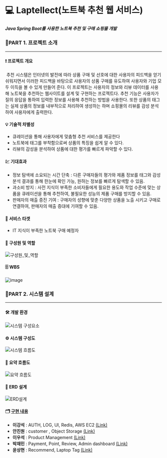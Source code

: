 # 💻 Laptellect(노트북 추천 웹 서비스)
##### Java Spring Boot를 사용한 노트북 추천 및 구매 쇼핑몰 개발

### 📌PART 1. 프로젝트 소개 <hr>
    
#### ❗ 프로젝트 개요
&nbsp;추천 시스템은 인터넷의 발전에 따라 상품 구매 및 선호에 대한 사용자의 피드백을 얻기 쉬워지면서 이러한 피드백을 바탕으로 사용자의 상품 구매를 유도하여 사용자와 기업 모두 이득을 볼 수 있게 만들어 준다. 이 프로젝트는 사용자의 정보와 리뷰 데이터를 사용해 노트북을 추천하는 웹사이트를 설계 및 구현하는 프로젝트다. 추천 기능은 사용자가 질의 응답을 통하여 입력한 정보를 사용해 추천하는 방법을 사용한다. 또한 상품의 태그는 실제 상품의 정보를 내부적으로 처리하여 생성하는 하며 쇼핑몰의 리뷰를 감성 분석하여 사용자에게 출력한다.

#### 💡 기술적 차별성
- 큐레이션을 통해 사용자에게 맞춤형 추천 서비스를 제공한다
- 노트북에 태그를 부착함으로써 상품의 특징을 쉽게 알 수 있다.
- 리뷰의 감성을 분석하여 상품에 대한 평가를 빠르게 파악할 수 있다.

#### 💹 기대효과
- 정보 탐색에 소요되는 시간 단축 : 다른 구매자들의 평가와 제품 정보를 태그와 감성 분석 결과를 통해 한눈에 확인 가능, 원하는 정보를 빠르게 탐색할 수 있음.
- 과소비 방지 : 사전 지식이 부족한 소비자들에게 필요한 용도와 작업 수준에 맞는 상품을 큐레이션을 통해 추천하여, 불필요한 성능의 제품 구매를 방지할 수 있음.
- 판매자의 매출 증진 기여 : 구매자의 성향에 맞춘 다양한 상품을 노출 시키고 구매로 연결하여, 판매자의 매출 증대에 기여할 수 있음.

#### 🎯 서비스 타겟
- IT 지식이 부족한 노트북 구매 예정자

#### 👤 구성원 및 역할
![구성원_및_역할](https://github.com/user-attachments/assets/0c386b5d-2e97-4e54-b1a9-0f6247aa98cf)

#### 🗄️ WBS
![image](https://github.com/user-attachments/assets/a375f43c-6f1c-44c9-9f40-303cd0204877)

### 📌PART 2. 시스템 설계 <hr>

#### 🛠️ 개발 환경
![시스템 구성요소](https://github.com/user-attachments/assets/b7641481-49a6-4758-aa15-fd66534d3417)

#### ⚙️ 시스템 구성도
![시스템 흐름도](https://github.com/user-attachments/assets/dfa5e030-bc15-4aa3-a158-e1b3d83068c8)

#### 📡 요약 흐름도
![요약 흐름도](https://github.com/user-attachments/assets/add04954-2b4e-45af-82b7-cd93417ba627)

#### 💾 ERD 설계
![ERD설계](https://github.com/user-attachments/assets/faeb8ae7-e90e-43aa-a3a5-24218173abcb)

#### 🗂️ [구현 내용](https://github.com/MultiItFinalProject4Team/Laptellect/wiki)
- **이강석** : AUTH, LOG, UI, Redis, AWS EC2 [(Link)](https://github.com/MultiItFinalProject4Team/Laptellect/wiki)
- **안진원** : customer , Object Storage [(Link)](https://github.com/MultiItFinalProject4Team/Laptellect/wiki)
- **이우석** : Product Management [(Link)](https://github.com/MultiItFinalProject4Team/Laptellect/wiki)
- **박재민** : Payment, Point, Review, Admin dashboard [(Link)](https://github.com/MultiItFinalProject4Team/Laptellect/wiki)
- **윤상현** : Recommend, Laptop Tag [(Link)](https://github.com/MultiItFinalProject4Team/Laptellect/wiki)

